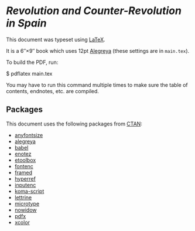 # _Revolution and Counter-Revolution in Spain_

This document was typeset using [LaTeX](https://www.latex-project.org/).

It is a 6″×9″ book which uses 12pt [Alegreya](https://www.huertatipografica.com/en/fonts/alegreya-ht-pro) (these settings are in `main.tex`).

To build the PDF, run:

$ pdflatex main.tex

You may have to run this command multiple times to make sure the table of contents, endnotes, etc. are compiled.

## Packages

This document uses the following packages from [CTAN](https://ctan.org/):

* [anyfontsize](https://ctan.org/pkg/anyfontsize)
* [alegreya](https://ctan.org/pkg/alegreya)
* [babel](https://ctan.org/pkg/babel)
* [enotez](https://ctan.org/pkg/enotez)
* [etoolbox](https://ctan.org/pkg/etoolbox)
* [fontenc](https://ctan.org/pkg/fontenc)
* [framed](https://ctan.org/pkg/framed)
* [hyperref](https://ctan.org/pkg/hyperref)
* [inputenc](https://ctan.org/pkg/inputenc)
* [koma-script](https://ctan.org/pkg/koma-script)
* [lettrine](https://ctan.org/pkg/lettrine)
* [microtype](https://ctan.org/pkg/microtype)
* [nowidow](https://ctan.org/pkg/nowidow)
* [pdfx](https://ctan.org/pkg/pdfx)
* [xcolor](https://ctan.org/pkg/xcolor)